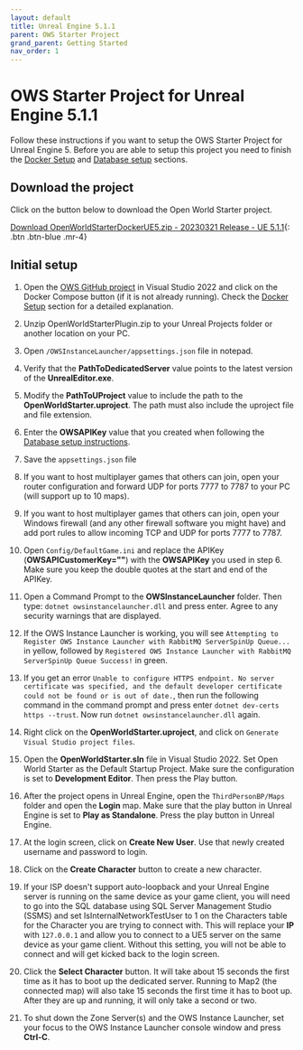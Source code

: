 ```yaml
---
layout: default
title: Unreal Engine 5.1.1
parent: OWS Starter Project
grand_parent: Getting Started
nav_order: 1
---
```


# OWS Starter Project for Unreal Engine 5.1.1
Follow these instructions if you want to setup the OWS Starter Project for Unreal Engine 5. Before you are able to setup this project you need to finish the [Docker Setup](docker-setup) and [Database setup](setup-database) sections.

## Download the project

Click on the button below to download the Open World Starter project.

[Download OpenWorldStarterDockerUE5.zip - 20230321 Release - UE 5.1.1](https://drive.google.com/file/d/1UGaaSyo-MQAJQD9b_80ffAe-dQ67bAEd/view?usp=share_link){: .btn .btn-blue .mr-4}

## Initial setup

1. Open the [OWS GitHub project](https://github.com/Dartanlla/OWS) in Visual Studio 2022 and click on the Docker Compose button (if it is not already running). Check the [Docker Setup](docker-setup) section for a detailed explanation.
   
2. Unzip OpenWorldStarterPlugin.zip to your Unreal Projects folder or another location on your PC.
   
3. Open `/OWSInstanceLauncher/appsettings.json` file in notepad.
   
4. Verify that the **PathToDedicatedServer** value points to the latest version of the **UnrealEditor.exe**.
   
5. Modify the **PathToUProject** value to include the path to the **OpenWorldStarter.uproject**. The path must also include the uproject file and file extension.

6. Enter the **OWSAPIKey** value that you created when following the [Database setup instructions](setup-database).

7. Save the `appsettings.json` file

8. If you want to host multiplayer games that others can join, open your router configuration and forward UDP for ports 7777 to 7787 to your PC (will support up to 10 maps).

9. If you want to host multiplayer games that others can join, open your Windows firewall (and any other firewall software you might have) and add port rules to allow incoming TCP and UDP for ports 7777 to 7787.

10. Open `Config/DefaultGame.ini` and replace the APIKey (**OWSAPICustomerKey=""**) with the **OWSAPIKey** you used in step 6. Make sure you keep the double quotes at the start and end of the APIKey.

11. Open a Command Prompt to the **OWSInstanceLauncher** folder. Then type: `dotnet owsinstancelauncher.dll` and press enter. Agree to any security warnings that are displayed.

12. If the OWS Instance Launcher is working, you will see `Attempting to Register OWS Instance Launcher with RabbitMQ ServerSpinUp Queue...` in yellow, followed by `Registered OWS Instance Launcher with RabbitMQ ServerSpinUp Queue Success!` in green.

13. If you get an error `Unable to configure HTTPS endpoint. No server certificate was specified, and the default developer certificate could not be found or is out of date.`, then run the following command in the command prompt and press enter `dotnet dev-certs https --trust`. Now run `dotnet owsinstancelauncher.dll` again.

14. Right click on the **OpenWorldStarter.uproject**, and click on `Generate Visual Studio project files`.

15. Open the **OpenWorldStarter.sln** file in Visual Studio 2022. Set Open World Starter as the Default Startup Project. Make sure the configuration is set to **Development Editor**. Then press the Play button.

16. After the project opens in Unreal Engine, open the `ThirdPersonBP/Maps` folder and open the **Login** map. Make sure that the play button in Unreal Engine is set to **Play as Standalone**. Press the play button in Unreal Engine.

17. At the login screen, click on **Create New User**. Use that newly created username and password to login.

18. Click on the **Create Character** button to create a new character.

19. If your ISP doesn't support auto-loopback and your Unreal Engine server is running on the same device as your game client, you will need to go into the SQL database using SQL Server Management Studio (SSMS) and set IsInternalNetworkTestUser to 1 on the Characters table for the Character you are trying to connect with. This will replace your **IP** with `127.0.0.1` and allow you to connect to a UE5 server on the same device as your game client. Without this setting, you will not be able to connect and will get kicked back to the login screen.

20. Click the **Select Character** button. It will take about 15 seconds the first time as it has to boot up the dedicated server. Running to Map2 (the connected map) will also take 15 seconds the first time it has to boot up. After they are up and running, it will only take a second or two.

21. To shut down the Zone Server(s) and the OWS Instance Launcher, set your focus to the OWS Instance Launcher console window and press **Ctrl-C**.
